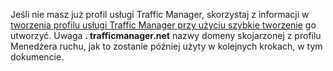 Jeśli nie masz już profil usługi Traffic Manager, skorzystaj z informacji w [tworzenia profilu usługi Traffic Manager przy użyciu szybkie tworzenie](../articles/traffic-manager/traffic-manager-manage-profiles.md) go utworzyć. Uwaga **. trafficmanager.net** nazwy domeny skojarzonej z profilu Menedżera ruchu, jak to zostanie później użyty w kolejnych krokach, w tym dokumencie.

